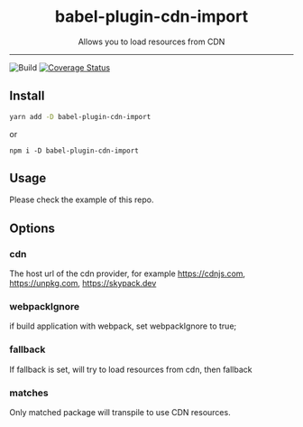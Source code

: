 <div align="center">
<h1>babel-plugin-cdn-import</h1>

<p>Allows you to load resources from CDN</p>
</div>

---

![Build](https://github.com/minocoko/babel-plugin-cdn-import/workflows/build/badge.svg)
[![Coverage Status](https://coveralls.io/repos/github/minocoko/babel-plugin-cdn-import/badge.svg?branch=main)](https://coveralls.io/github/minocoko/babel-plugin-cdn-import?branch=main)

## Install
```bash
yarn add -D babel-plugin-cdn-import
```
or
```
npm i -D babel-plugin-cdn-import
```


## Usage
Please check the example of this repo.


## Options
### cdn
The host url of the cdn provider, for example https://cdnjs.com, https://unpkg.com, https://skypack.dev

### webpackIgnore
if build application with webpack, set webpackIgnore to true;

### fallback
If fallback is set, will try to load resources from cdn, then fallback

### matches
Only matched package will transpile to use CDN resources.
